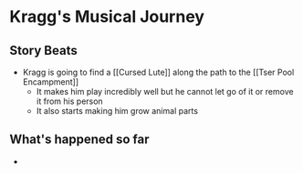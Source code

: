# Kragg's Musical Journey
## Story Beats
* Kragg is going to find a [[Cursed Lute]] along the path to the [[Tser Pool Encampment]]
  * It makes him play incredibly well but he cannot let go of it or remove it from his person
  * It also starts making him grow animal parts

## What's happened so far
* 